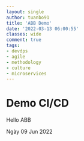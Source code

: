 ```yaml
---
layout: single
author: tuanbo91
title: 'ABB Demo'
date: '2022-03-13 06:00:55'
classes: wide
comment: true
tags:
- devdps
- agile
- methodology
- culture
- microservices
---
```


# Demo CI/CD

Hello ABB

Ngày 09 Jun 2022
